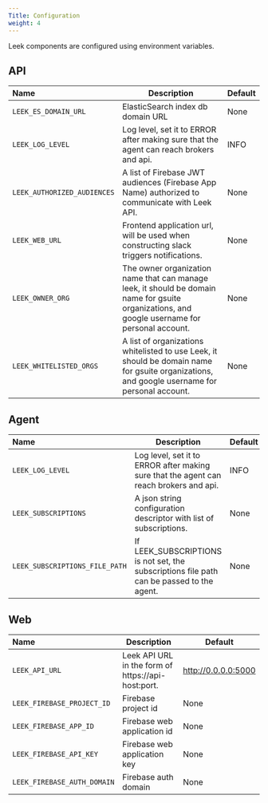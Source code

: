 ```yaml
---
Title: Configuration
weight: 4
---
```


Leek components are configured using environment variables.

## API

| Name | Description | Default |
|:---- | ---- | ---- |
| `LEEK_ES_DOMAIN_URL` | ElasticSearch index db domain URL | None |
| `LEEK_LOG_LEVEL` | Log level, set it to ERROR after making sure that the agent can reach brokers and api. | INFO |
| `LEEK_AUTHORIZED_AUDIENCES` | A list of Firebase JWT audiences (Firebase App Name) authorized to communicate with Leek API. | None |
| `LEEK_WEB_URL` | Frontend application url, will be used when constructing slack triggers notifications. | None |
| `LEEK_OWNER_ORG` | The owner organization name that can manage leek, it should be domain name for gsuite organizations, and google username for personal account. | None |
| `LEEK_WHITELISTED_ORGS` | A list of organizations whitelisted to use Leek, it should be domain name for gsuite organizations, and google username for personal account. | None |

## Agent

| Name | Description | Default |
|:---- | ---- | ---- |
| `LEEK_LOG_LEVEL` | Log level, set it to ERROR after making sure that the agent can reach brokers and api. | INFO |
| `LEEK_SUBSCRIPTIONS` | A json string configuration descriptor with list of subscriptions. | None |
| `LEEK_SUBSCRIPTIONS_FILE_PATH` | If LEEK_SUBSCRIPTIONS is not set, the subscriptions file path can be passed to the agent. | None |

## Web

| Name | Description | Default |
|:---- | ---- | ---- |
| `LEEK_API_URL` | Leek API URL in the form of https://api-host:port. | http://0.0.0.0:5000 |
| `LEEK_FIREBASE_PROJECT_ID` | Firebase project id | None |
| `LEEK_FIREBASE_APP_ID` | Firebase web application id | None |
| `LEEK_FIREBASE_API_KEY` | Firebase web application key | None |
| `LEEK_FIREBASE_AUTH_DOMAIN` | Firebase auth domain | None |
